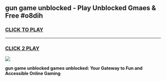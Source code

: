 
## gun game unblocked - Play Unblocked Gmaes & Free #o8dih
<h3>
<a href="https://news.freeplayer.one?title=gun_game_unblocked&ref=03M">CLICK TO PLAY</a></h3>
<hr>

<h3>
<a href="https://news.freeplayer.one?title=gun_game_unblocked&ref=03M">CLICK 2 PLAY</a>
  
</h3>

<a href="https://news.freeplayer.one?title=gun_game_unblocked&ref=03M"><img src="https://clearcache.store/games.png"></a>


**gun game unblocked games unblocked: Your Gateway to Fun and Accessible Online Gaming**

